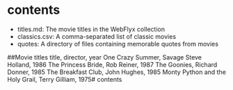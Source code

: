 # contents
- titles.md: The movie titles in the WebFlyx collection
- classics.csv: A comma-separated list of classic movies
- quotes: A directory of files containing memorable quotes from movies

##Movie titles
title, director, year
One Crazy Summer, Savage Steve Holland, 1986
The Princess Bride, Rob Reiner, 1987
The Goonies, Richard Donner, 1985
The Breakfast Club, John Hughes, 1985
Monty Python and the Holy Grail, Terry Gilliam, 1975# contents

